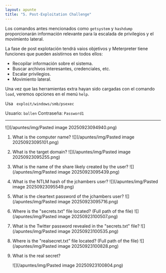 ```yaml
---
layout: apunte
title: "5. Post-Exploitation Challenge"
---
```


Los comandos antes mencionados como `getsystem` y `hashdump` proporcionarán información relevante para la escalada de privilegios y el movimiento lateral.

La fase de post explotación tendrá vaios objetivos y Meterpreter tiene funciones que pueden asistirnos en todos ellos:

- Recopilar información sobre el sistema.
- Buscar archivos interesantes, credenciales, etc.
- Escalar privilegios.
- Movimiento lateral.

Una vez que las herramientas extra hayan sido cargadas con el comando `load`, veremos opciones en el menú `help`.

Usa ` exploit/windows/smb/psexec`

Usuario: `ballen`
Contraseña: `Password1`

--------------------------

![](/apuntes/img/Pasted image 20250923094940.png)

1. What is the computer name?
   ![](/apuntes/img/Pasted image 20250923095101.png)
   
2. What is the target domain?
   ![](/apuntes/img/Pasted image 20250923095255.png)
   
3. What is the name of the share likely created by the user?
   ![](/apuntes/img/Pasted image 20250923095439.png)
   
4. What is the NTLM hash of the jchambers user?
   ![](/apuntes/img/Pasted image 20250923095549.png)
   
5. What is the cleartext password of the jchambers user?
   ![](/apuntes/img/Pasted image 20250923095716.png)
   
6. Where is the "secrets.txt"  file located? (Full path of the file)
   ![](/apuntes/img/Pasted image 20250923100507.png)
   
7. What is the Twitter password revealed in the "secrets.txt" file?
   ![](/apuntes/img/Pasted image 20250923100535.png)
   
8. Where is the "realsecret.txt" file located? (Full path of the file)
   ![](/apuntes/img/Pasted image 20250923100828.png)
   
9. What is the real secret? 
   
   ![](/apuntes/img/Pasted image 20250923100804.png)

